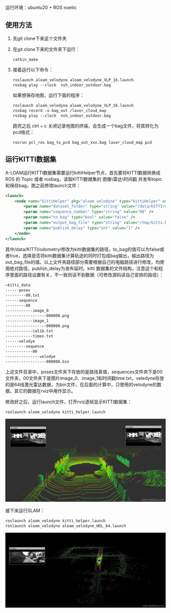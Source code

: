 运行环境：ubuntu20 + ROS noetic

## 使用方法

1. 先git clone下来这个文件夹 

2. 在git clone下来的文件夹下运行：

   ```shell
   catkin_make
   ```

3. 接着运行以下命令：

   ```shell
   roslaunch aloam_velodyne aloam_velodyne_VLP_16.launch
   rosbag play --clock  nsh_indoor_outdoor.bag
   ```

   如果想保存地图，运行下面的程序：

   ```shell
   roslaunch aloam_velodyne aloam_velodyne_VLP_16.launch
   rosbag record -o bag_out /laser_cloud_map
   rosbag play --clock  nsh_indoor_outdoor.bag
   ```

   跑完之后 ctrl + c 关闭记录地图的终端，会生成一个bag文件，将其转化为pcd格式：

   ```shell
   rosrun pcl_ros bag_to_pcd bag_out_xxx.bag laser_cloud_map pcd
   ```


## 运行KITTI数据集

A-LOAM运行KITTI数据集需要运行kittiHelper节点，首先要将KITTI数据转换成ROS 的 Topic 或者 rosbag，读取KITTI数据集的 图像\雷达\时间戳 并发布topic和保存bag，跑之前修改launch文件：

```xml
<launch>
    <node name="kittiHelper" pkg="aloam_velodyne" type="kittiHelper" output="screen"> 
        <param name="dataset_folder" type="string" value="/data/KITTI/odometry/" />
        <param name="sequence_number" type="string" value="00" />
        <param name="to_bag" type="bool" value="false" />
        <param name="output_bag_file" type="string" value="/tmp/kitti.bag" /> <!-- replace with your output folder -->
        <param name="publish_delay" type="int" value="1" />
    </node>
</launch>
```

其中/data/KITTI/odometry/修改为kitti数据集的路径，to_bag的值可以为false或者true，选择是否将kitti数据集计算轨迹的同时打包成bag输出，输出路径为out_bag_file的值。以上文件夹路径部分需要根据自己的电脑路径进行修改，均使用绝对路径。publish_delay为发布延时。kitti 数据集的文件结构，注意这个和程序里面的路径设置有关，不一致则读不到数据（可修改源码读自己安排的路径）：

```
—kitti_data
------poses
---------00.txt
------sequence
---------00
------------image_0
------------------000000.png
------------image_1
------------------000000.png
------------calib.txt
------------times.txt
------velodye
---------sequence
------------00
---------------velodye
------------------000000.bin
```

上述文件目录中，poses文件夹下存放的是路径真值，sequences文件夹下是00文件夹，00文件夹下是图片image_0、image_1和时间戳time.txt，veledyne存放的是64线激光雷达数据，为bin文件，在后面的计算中，只使用的velodyne的数据，其它的数据在rviz中用作显示。

修改好之后，运行launch文件，打开rviz逐帧显示KITTI数据集：

```shell
roslaunch aloam_velodyne kitti_helper.launch
```

![在这里插入图片描述](d0e23919308d4fd6b7ed348e63537a7e.png)

接下来运行SLAM：

```shell
roslaunch aloam_velodyne kitti_helper.launch
roslaunch aloam_velodyne aloam_velodyne_HDL_64.launch
```

![在这里插入图片描述](8de9cbe5a3d141e38b5043ad4a9623fe.png)